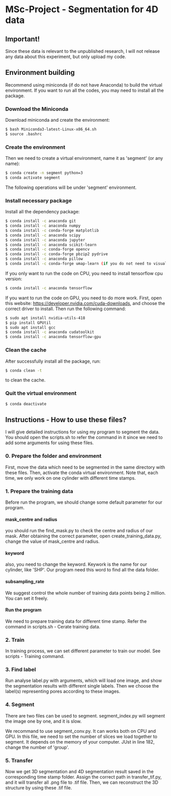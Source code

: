 # MSc-Project - Segmentation for 4D data

## Important!

Since these data is relevant to the unpublished research, I will not release any data about this experiment, but only upload my code.

## Environment building

Recommend using miniconda (if do not have Anaconda) to build the virtual environment. If you want to run all the codes, you may need to install all the package.

### Download the Miniconda
Download miniconda and create the environment:
```sh
$ bash Miniconda3-latest-Linux-x86_64.sh
$ source .bashrc
```
### Create the environment
Then we need to create a virtual environment, name it as 'segment' (or any name):
```sh
$ conda create -n segment python=3
$ conda activate segment
```
The following operations will be under 'segment' environment.

### Install necessary package
Install all the dependency package:
```sh
$ conda install -c anaconda git
$ conda install -c anaconda numpy
$ conda install -c conda-forge matplotlib
$ conda install -c anaconda scipy
$ conda install -c anaconda jupyter
$ conda install -c anaconda scikit-learn
$ conda install -c conda-forge opencv
$ conda install -c conda-forge pbzip2 pydrive
$ conda install -c anaconda pillow
$ conda install -c conda-forge umap-learn (if you do not need to visualise in umap, do not need to install this package)
```
If you only want to run the code on CPU, you need to install tensorflow cpu version:
```sh
$ conda install -c anaconda tensorflow
```
If you want to run the code on GPU, you need to do more work.
First, open this website: https://developer.nvidia.com/cuda-downloads, and choose the correct driver to install.
Then run the following command:
```sh
$ sudo apt install nvidia-utils-418
$ pip install GPUtil
$ sudo apt install gcc
$ conda install -c anaconda cudatoolkit
$ conda install -c anaconda tensorflow-gpu
```

### Clean the cache
After successfully install all the package, run:
```sh
$ conda clean -t
```
to clean the cache.

### Quit the virtual environment
```sh
$ conda deactivate
```

## Instructions - How to use these files?
I will give detailed instructions for using my program to segment the data. You should open the scripts.sh to refer the command in it since we need to add some arguments for using these files.

### 0. Prepare the folder and environment
First, move the data which need to be segmented in the same directory with these files. Then, activate the conda virtual environment. Note that, each time, we only work on one cylinder with different time stamps.

### 1. Prepare the training data
Before run the program, we should change some default parameter for our program.

#### mask_centre and radius
you should run the find_mask.py to check the centre and radius of our mask. After obtaining the correct parameter, open create_training_data.py, change the value of mask_centre and radius.

#### keyword
also, you need to change the keyword. Keywork is the name for our cylinder, like 'SHP'. Our program need this word to find all the data folder.

#### subsampling_rate
We suggest control the whole number of training data points being 2 million. You can set it freely.

#### Run the program
We need to prepare training data for different time stamp. Refer the command in scripts.sh - Cerate training data. 

### 2. Train
In training process, we can set different parameter to train our model. See scripts - Training command.

### 3. Find label
Run analyse label.py with arguments, which will load one image, and show the segmentation results with different single labels. Then we choose the label(s) representing pores according to these images.

### 4. Segment
There are two files can be used to segment. segment_index.py will segment the image one by one, and it is slow.

We recommand to use segment_conv.py. It can works both on CPU and GPU. In this file, we need to set the number of slices we load together to segment. It depends on the memory of your computer. JUst in line 182, change the number of 'group'.

### 5. Transfer
Now we get 3D segmentation and 4D segmentation result saved in the corresponding time stamp folder. Assign the correct path in transfer_tif.py, and it will transfer all .png file to .tif file. Then, we can reconstruct the 3D structure by using these .tif file.






